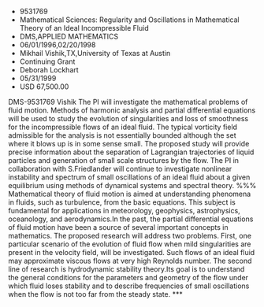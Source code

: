 
* 9531769
* Mathematical Sciences: Regularity and Oscillations in Mathematical Theory of an Ideal Incompressible Fluid
* DMS,APPLIED MATHEMATICS
* 06/01/1996,02/20/1998
* Mikhail Vishik,TX,University of Texas at Austin
* Continuing Grant
* Deborah Lockhart
* 05/31/1999
* USD 67,500.00

DMS-9531769 Vishik The PI will investigate the mathematical problems of fluid
motion. Methods of harmonic analysis and partial differential equations will be
used to study the evolution of singularities and loss of smoothness for the
incompressible flows of an ideal fluid. The typical vorticity field admissible
for the analysis is not essentially bounded although the set where it blows up
is in some sense small. The proposed study will provide precise information
about the separation of Lagrangian trajectories of liquid particles and
generation of small scale structures by the flow. The PI in collaboration with
S.Friedlander will continue to investigate nonlinear instability and spectrum of
small oscillations of an ideal fluid about a given equilibrium using methods of
dynamical systems and spectral theory. %%% Mathematical theory of fluid motion
is aimed at understanding phenomena in fluids, such as turbulence, from the
basic equations. This subject is fundamental for applications in meteorology,
geophysics, astrophysics, oceanology, and aerodynamics.In the past, the partial
differential equations of fluid motion have been a source of several important
concepts in mathematics. The proposed research will address two problems. First,
one particular scenario of the evolution of fluid flow when mild singularities
are present in the velocity field, will be investigated. Such flows of an ideal
fluid may approximate viscous flows at very high Reynolds number. The second
line of research is hydrodynamic stability theory.Its goal is to understand the
general conditions for the parameters and geometry of the flow under which fluid
loses stability and to describe frequencies of small oscillations when the flow
is not too far from the steady state. ***
